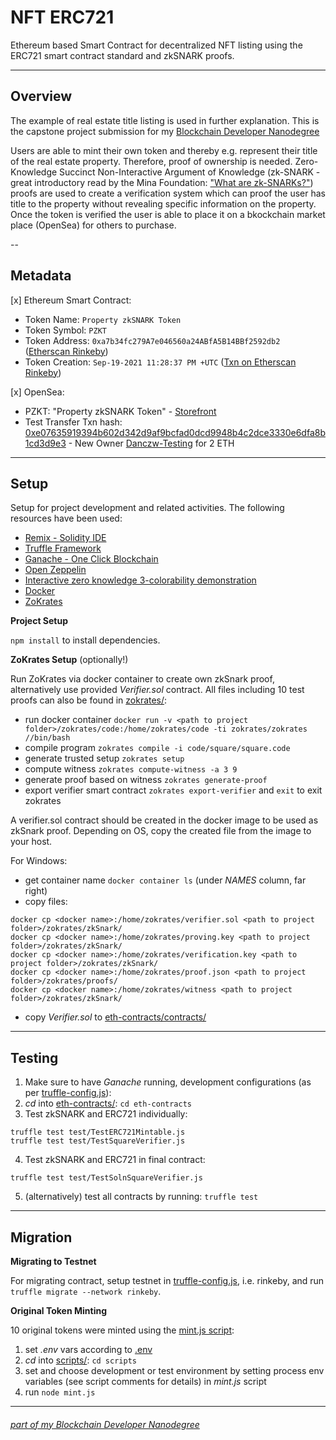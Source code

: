# NFT ERC721

Ethereum based Smart Contract for decentralized NFT listing using the ERC721 smart contract standard and zkSNARK proofs.

---

## Overview

The example of real estate title listing is used in further explanation. This is the capstone project submission for my [Blockchain Developer Nanodegree](https://www.udacity.com/course/blockchain-developer-nanodegree--nd1309)

Users are able to mint their own token and thereby e.g. represent their title of the real estate property. Therefore, proof of ownership is needed. Zero-Knowledge Succinct Non-Interactive Argument of Knowledge (zk-SNARK - great introductory read by the Mina Foundation: ["What are zk-SNARKs?"](https://minaprotocol.com/blog/what-are-zk-snarks)) proofs are used to create a verification system which can proof the user has title to the property without revealing specific information on the property. Once the token is verified the user is able to place it on a bkockchain market place (OpenSea) for others to purchase.

--

## Metadata

 [x] Ethereum Smart Contract:
* Token Name: `Property zkSNARK Token`
* Token Symbol: `PZKT`
* Token Address: `0xa7b34fc279A7e046560a24ABfA5B14BBf2592db2` ([Etherscan Rinkeby](https://rinkeby.etherscan.io/token/0xa7b34fc279a7e046560a24abfa5b14bbf2592db2))
* Token Creation: `Sep-19-2021 11:28:37 PM +UTC` ([Txn on Etherscan Rinkeby](https://rinkeby.etherscan.io/tx/0x824ae8d522e8aeed61f47e342663ec4bed2009fdd500f73190a63ce615bc370e))

 [x] OpenSea:
- PZKT: "Property zkSNARK Token" - [Storefront](https://testnets.opensea.io/collection/property-zksnark-token)
- Test Transfer Txn hash: [0xe07635919394b602d342d9af9bcfad0dcd9948b4c2dce3330e6dfa8b1cd3d9e3](https://rinkeby.etherscan.io/tx/0xe07635919394b602d342d9af9bcfad0dcd9948b4c2dce3330e6dfa8b1cd3d9e3) - New Owner [Danczw-Testing](https://testnets.opensea.io/Danczw-Testing) for 2 ETH


---

## Setup

Setup for project development and related activities. The following resources have been used:

* [Remix - Solidity IDE](https://remix.ethereum.org/)
* [Truffle Framework](https://truffleframework.com/)
* [Ganache - One Click Blockchain](https://truffleframework.com/ganache)
* [Open Zeppelin ](https://openzeppelin.org/)
* [Interactive zero knowledge 3-colorability demonstration](http://web.mit.edu/~ezyang/Public/graph/svg.html)
* [Docker](https://docs.docker.com/install/)
* [ZoKrates](https://github.com/Zokrates/ZoKrates)

**Project Setup**

`npm install` to install dependencies.

**ZoKrates Setup** (optionally!)

Run ZoKrates via docker container to create own zkSnark proof, alternatively use provided _Verifier.sol_ contract. All files including 10 test proofs can also be found in [zokrates/](./zokrates/):

* run docker container `docker run -v <path to project folder>/zokrates/code:/home/zokrates/code -ti zokrates/zokrates //bin/bash`
* compile program `zokrates compile -i code/square/square.code`
* generate trusted setup `zokrates setup`
* compute witness `zokrates compute-witness -a 3 9`
* generate proof based on witness `zokrates generate-proof`
* export verifier smart contract `zokrates export-verifier` and `exit` to exit zokrates 

A verifier.sol contract should be created in the docker image to be used as zkSnark proof. Depending on OS, copy the created file from the image to your host.

For Windows:

* get container name `docker container ls` (under _NAMES_ column, far right)
* copy files:
```
docker cp <docker name>:/home/zokrates/verifier.sol <path to project folder>/zokrates/zkSnark/
docker cp <docker name>:/home/zokrates/proving.key <path to project folder>/zokrates/zkSnark/
docker cp <docker name>:/home/zokrates/verification.key <path to project folder>/zokrates/zkSnark/
docker cp <docker name>:/home/zokrates/proof.json <path to project folder>/zokrates/proofs/
docker cp <docker name>:/home/zokrates/witness <path to project folder>/zokrates/zkSnark/
```
* copy _Verifier.sol_ to [eth-contracts/contracts/](./eth-contracts/contracts)


---

## Testing

1. Make sure to have _Ganache_ running, development configurations (as per [truffle-config.js](./eth-contracts/truffle-config.js)):
2. _cd_ into [eth-contracts/](./eth-contracts): `cd eth-contracts`
3. Test zkSNARK and ERC721 individually:
```
truffle test test/TestERC721Mintable.js 
truffle test test/TestSquareVerifier.js
```
4. Test zkSNARK and ERC721 in final contract:
```
truffle test test/TestSolnSquareVerifier.js
```
5. (alternatively) test all contracts by running: `truffle test`

---

## Migration

**Migrating to Testnet**

For migrating contract, setup testnet in [truffle-config.js](./eth-contracts/truffle-config.js), i.e. rinkeby, and run `truffle migrate --network rinkeby`.


**Original Token Minting**

10 original tokens were minted using the [mint.js script](./scripts/mint.js):

1. set _.env_ vars according to [.env](./.env.example)
2. _cd_ into [scripts/](./scripts): `cd scripts`
3. set and choose development or test environment by setting process env variables (see script comments for details) in _mint.js_ script
4. run `node mint.js`

---

###### *[part of my Blockchain Developer Nanodegree](https://www.udacity.com/course/blockchain-developer-nanodegree--nd1309)*
